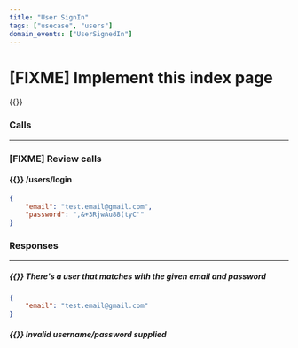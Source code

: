 ```yaml
---
title: "User SignIn"
tags: ["usecase", "users"]
domain_events: ["UserSignedIn"]
---
```


# [FIXME] Implement this index page

{{<imgnewtab src="user-signin-usecase.png" alt="User signIn usecase">}}

### Calls
---

### [FIXME] Review calls
#### {{<oplockcall src="POST">}} /users/login
```json
{
    "email": "test.email@gmail.com",
    "password": ",&+3RjwAu88(tyC'"
}
```

### Responses
---

##### {{<responses status="ok" code="200">}}  There's a user that matches with the given email and password
```json
{
    "email": "test.email@gmail.com"
}
```

##### {{<responses status="fail" code="400">}} Invalid username/password supplied


